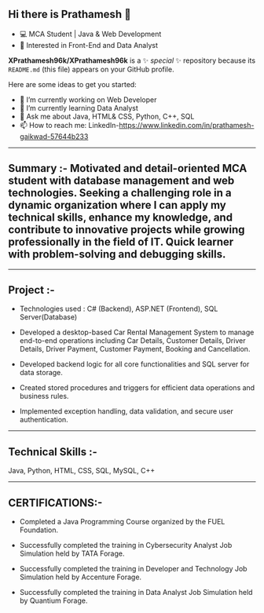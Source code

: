 ## Hi there is Prathamesh 👋
- 💻 MCA Student | Java & Web Development
- 🚀 Interested in Front-End and Data Analyst
  
**XPrathamesh96k/XPrathamesh96k** is a ✨ _special_ ✨ repository because its `README.md` (this file) appears on your GitHub profile.

Here are some ideas to get you started:

- 🔭 I’m currently working on Web Developer
- 🌱 I’m currently learning Data Analyst
- 💬 Ask me about Java, HTML& CSS, Python, C++, SQL
- 📫 How to reach me: LinkedIn-https://www.linkedin.com/in/prathamesh-gaikwad-57644b233
---
**Summary** :-
 Motivated and detail-oriented MCA student with database management and web technologies. Seeking a challenging role in a dynamic organization where I can apply my technical  skills, enhance my knowledge, and contribute to innovative projects while growing professionally in the field of IT. Quick learner with problem-solving and debugging skills.
 -
 ---
 
**Project** :-
-
- Technologies used : C# (Backend), ASP.NET (Frontend), SQL Server(Database)

- Developed a desktop-based Car Rental Management System to manage end-to-end operations including Car Details, Customer Details, Driver  Details, Driver Payment, Customer
 Payment, Booking and Cancellation. 
 
- Developed backend logic for all core functionalities and SQL server for data storage.

- Created stored procedures and triggers for efficient data operations and business rules.

- Implemented exception handling, data validation, and secure user authentication.

---
 **Technical Skills** :-
 -
 Java, Python, HTML, CSS, SQL, MySQL, C++

---
 
 **CERTIFICATIONS**:-
 -
- Completed a Java Programming Course organized by the FUEL Foundation. 
 
- Successfully completed the training in Cybersecurity Analyst Job Simulation held by TATA Forage. 

- Successfully completed the training in Developer and Technology Job Simulation held by Accenture Forage. 
 
- Successfully completed the training in Data Analyst Job Simulation held by Quantium Forage.
